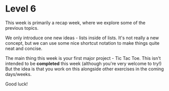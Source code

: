 # Level 6

This week is primarily a recap week, where we explore some of the previous topics.

We only introduce one new ideas - lists inside of lists.
It's not really a new concept, but we can use some nice shortcut notation to make things quite neat and concise.

The main thing this week is your first major project - Tic Tac Toe.
This isn't intended to be **completed** this week (although you're very welcome to try!)
But the idea is that you work on this alongside other exercises in the coming days/weeks.

Good luck!
